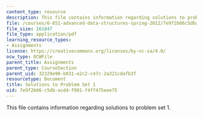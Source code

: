 ```yaml
---
content_type: resource
description: This file contains information regarding solutions to problem set 1.
file: /courses/6-851-advanced-data-structures-spring-2012/7e9f2b66c5dbacd4f901f4ff475eee75_MIT6_851S12_ps1sol.pdf
file_size: 161847
file_type: application/pdf
learning_resource_types:
- Assignments
license: https://creativecommons.org/licenses/by-nc-sa/4.0/
ocw_type: OCWFile
parent_title: Assignments
parent_type: CourseSection
parent_uid: 32329e90-b031-e2c2-c47c-2a321cdafb3f
resourcetype: Document
title: Solutions to Problem Set 1
uid: 7e9f2b66-c5db-acd4-f901-f4ff475eee75
---
```

This file contains information regarding solutions to problem set 1.